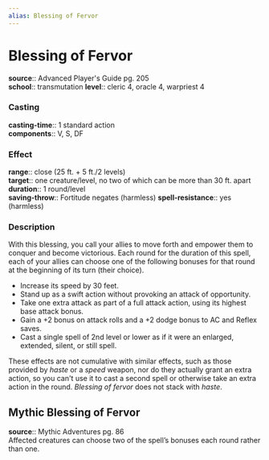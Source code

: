```yaml
---
alias: Blessing of Fervor
---
```


# Blessing of Fervor 

**source**:: Advanced Player's Guide pg. 205  
**school**:: transmutation
**level**:: cleric 4, oracle 4, warpriest 4

### Casting 

**casting-time**:: 1 standard action  
**components**:: V, S, DF

### Effect 

**range**:: close (25 ft. + 5 ft./2 levels)  
**target**:: one creature/level, no two of which can be more than 30 ft. apart  
**duration**:: 1 round/level  
**saving-throw**:: Fortitude negates (harmless)
**spell-resistance**:: yes (harmless)

### Description 

With this blessing, you call your allies to move forth and empower them to conquer and become victorious. Each round for the duration of this spell, each of your allies can choose one of the following bonuses for that round at the beginning of its turn (their choice).

-   Increase its speed by 30 feet.
-   Stand up as a swift action without provoking an attack of opportunity.
-   Take one extra attack as part of a full attack action, using its highest base attack bonus.
-   Gain a +2 bonus on attack rolls and a +2 dodge bonus to AC and Reflex saves.
-   Cast a single spell of 2nd level or lower as if it were an enlarged, extended, silent, or still spell.

These effects are not cumulative with similar effects, such as those provided by *haste* or a *speed* weapon, nor do they actually grant an extra action, so you can't use it to cast a second spell or otherwise take an extra action in the round. *Blessing of fervor* does not stack with *haste*.

## Mythic Blessing of Fervor 

**source**:: Mythic Adventures pg. 86  
Affected creatures can choose two of the spell’s bonuses each round rather than one.
